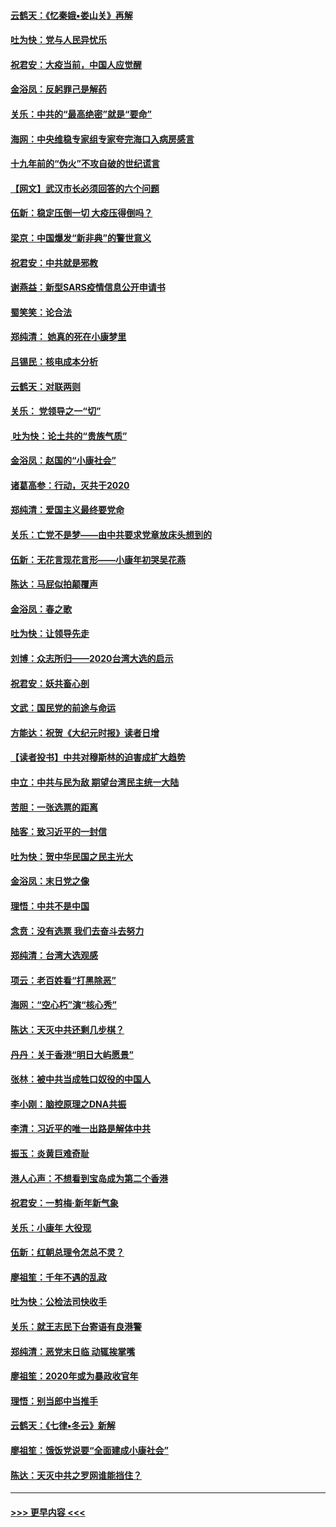 #### [云鹤天：《忆秦娥▪娄山关》再解](../pages/nsc993/n11824682.md?t=01280555) 
#### [吐为快：党与人民异忧乐](../pages/nsc993/n11824660.md?t=01280555) 
#### [祝君安：大疫当前，中国人应觉醒](../pages/nsc993/n11821946.md?t=01280555) 
#### [金浴凤：反躬罪己是解药](../pages/nsc993/n11820280.md?t=01280555) 
#### [关乐：中共的“最高绝密”就是“要命”](../pages/nsc993/n11816946.md?t=01280555) 
#### [海网：中央维稳专家组专家夸完海口入病房感言](../pages/nsc993/n11815138.md?t=01280555) 
#### [十九年前的“伪火”不攻自破的世纪谎言](../pages/nsc993/n11813238.md?t=01280555) 
#### [【网文】武汉市长必须回答的六个问题](../pages/nsc993/n11813848.md?t=01280555) 
#### [伍新：稳定压倒一切 大疫压得倒吗？](../pages/nsc993/n11812634.md?t=01280555) 
#### [梁京：中国爆发“新非典”的警世意义](../pages/nsc993/n11812554.md?t=01280555) 
#### [祝君安：中共就是邪教](../pages/nsc993/n11812431.md?t=01280555) 
#### [谢燕益：新型SARS疫情信息公开申请书](../pages/nsc993/n11808840.md?t=01280555) 
#### [蜀笑笑：论合法](../pages/nsc993/n11808064.md?t=01280555) 
#### [郑纯清： 她真的死在小康梦里](../pages/nsc993/n11806623.md?t=01280555) 
#### [吕锡民：核电成本分析](../pages/nsc993/n11806284.md?t=01280555) 
#### [云鹤天：对联两则](../pages/nsc993/n11805957.md?t=01280555) 
#### [关乐： 党领导之一“切”](../pages/nsc993/n11804505.md?t=01280555) 
#### [ 吐为快：论土共的“贵族气质”](../pages/nsc993/n11804490.md?t=01280555) 
#### [金浴凤：赵国的“小康社会”](../pages/nsc993/n11804452.md?t=01280555) 
#### [诸葛高参：行动，灭共于2020](../pages/nsc993/n11804120.md?t=01280555) 
#### [郑纯清：爱国主义最终要党命](../pages/nsc993/n11802197.md?t=01280555) 
#### [关乐：亡党不是梦——由中共要求党章放床头想到的](../pages/nsc993/n11802156.md?t=01280555) 
#### [伍新：无花言现花言形——小康年初哭吴花燕](../pages/nsc993/n11800044.md?t=01280555) 
#### [陈达：马屁似拍颠覆声](../pages/nsc993/n11800010.md?t=01280555) 
#### [金浴凤：春之歌](../pages/nsc993/n11797687.md?t=01280555) 
#### [吐为快：让领导先走](../pages/nsc993/n11797512.md?t=01280555) 
#### [刘博：众志所归——2020台湾大选的启示](../pages/nsc993/n11796878.md?t=01280555) 
#### [祝君安：妖共畜心剖](../pages/nsc993/n11794273.md?t=01280555) 
#### [文武：国民党的前途与命运](../pages/nsc993/n11794198.md?t=01280555) 
#### [方能达：祝贺《大纪元时报》读者日增](../pages/nsc993/n11793807.md?t=01280555) 
#### [【读者投书】中共对穆斯林的迫害成扩大趋势](../pages/nsc993/n11791371.md?t=01280555) 
#### [中立：中共与民为敌 期望台湾民主统一大陆](../pages/nsc993/n11790392.md?t=01280555) 
#### [苦胆：一张选票的距离](../pages/nsc993/n11788914.md?t=01280555) 
#### [陆客：致习近平的一封信](../pages/nsc993/n11788867.md?t=01280555) 
#### [吐为快：贺中华民国之民主光大](../pages/nsc993/n11788618.md?t=01280555) 
#### [金浴凤：末日党之像](../pages/nsc993/n11787475.md?t=01280555) 
#### [理悟：中共不是中国](../pages/nsc993/n11787463.md?t=01280555) 
#### [念贲：没有选票  我们去奋斗去努力](../pages/nsc993/n11787398.md?t=01280555) 
#### [郑纯清：台湾大选观感](../pages/nsc993/n11786210.md?t=01280555) 
#### [项云：老百姓看“打黑除恶”](../pages/nsc993/n11785398.md?t=01280555) 
#### [海网：“空心朽”演“核心秀”](../pages/nsc993/n11783874.md?t=01280555) 
#### [陈达：天灭中共还剩几步棋？](../pages/nsc993/n11783719.md?t=01280555) 
#### [丹丹：关于香港“明日大屿愿景”](../pages/nsc993/n11783273.md?t=01280555) 
#### [张林：被中共当成牲口奴役的中国人](../pages/nsc993/n11782397.md?t=01280555) 
#### [李小刚：脑控原理之DNA共振](../pages/nsc993/n11780962.md?t=01280555) 
#### [李清：习近平的唯一出路是解体中共](../pages/nsc993/n11780866.md?t=01280555) 
#### [振玉：炎黄巨难奇耻](../pages/nsc993/n11779632.md?t=01280555) 
#### [港人心声：不想看到宝岛成为第二个香港](../pages/nsc993/n11778817.md?t=01280555) 
#### [祝君安：一剪梅‧新年新气象](../pages/nsc993/n11776340.md?t=01280555) 
#### [关乐：小康年 大役现](../pages/nsc993/n11774213.md?t=01280555) 
#### [伍新：红朝总理令怎总不灵？](../pages/nsc993/n11770813.md?t=01280555) 
#### [廖祖笙：千年不遇的乱政](../pages/nsc993/n11770373.md?t=01280555) 
#### [吐为快：公检法司快收手](../pages/nsc993/n11770359.md?t=01280555) 
#### [关乐：就王志民下台寄语有良港警](../pages/nsc993/n11769903.md?t=01280555) 
#### [郑纯清：恶党末日临 动辄挨掌嘴](../pages/nsc993/n11769356.md?t=01280555) 
#### [廖祖笙：2020年或为暴政收官年](../pages/nsc993/n11768216.md?t=01280555) 
#### [理悟：别当郎中当推手](../pages/nsc993/n11768243.md?t=01280555) 
#### [云鹤天：《七律▪冬云》新解](../pages/nsc993/n11768204.md?t=01280555) 
#### [廖祖笙：饿饭党说要“全面建成小康社会”](../pages/nsc993/n11767482.md?t=01280555) 
#### [陈达：天灭中共之罗网谁能挡住？](../pages/nsc993/n11767465.md?t=01280555) 

----
#### [ >>> 更早内容 <<< ](../indexes/nsc993-earlier.md)
